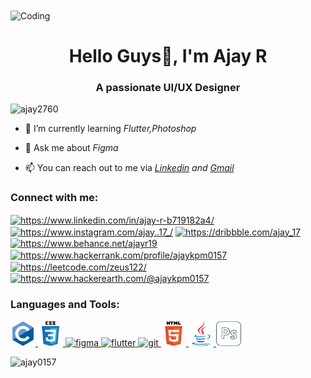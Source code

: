 <img  align="center" alt="Coding" width="950" height="350" src="https://user-images.githubusercontent.com/74038190/225813708-98b745f2-7d22-48cf-9150-083f1b00d6c9.gif">
<h1 align="center">Hello Guys👋, I'm Ajay R</h1>
<h3 align="center">A passionate UI/UX Designer </h3>


<p align="left"> <img src="https://komarev.com/ghpvc/?username=ajay2760&label=Profile%20views&color=0e75b6&style=flat" alt="ajay2760" /> </p>

- 🌱 I’m currently learning *Flutter,Photoshop*

- 💬 Ask me about *Figma*

- 📫 You can reach out to me via  *[Linkedin](https://www.linkedin.com/in/ajay-r-b719182a4/) and <a href="mailto:ajaykpm0157@gmail.com">Gmail</a>*

<h3 align="left">Connect with me:</h3>
<p align="left">
<a href="https://www.linkedin.com/in/ajay-r-b719182a4/" target="blank"><img align="center" src="https://raw.githubusercontent.com/rahuldkjain/github-profile-readme-generator/master/src/images/icons/Social/linked-in-alt.svg" alt="https://www.linkedin.com/in/ajay-r-b719182a4/" height="30" width="40" /></a>
<a href="https://www.instagram.com/ajay..17_/" target="blank"><img align="center" src="https://raw.githubusercontent.com/rahuldkjain/github-profile-readme-generator/master/src/images/icons/Social/instagram.svg" alt="https://www.instagram.com/ajay..17_/" height="30" width="40" /></a>
<a href="https://dribbble.com/https://dribbble.com/ajay_17" target="blank"><img align="center" src="https://raw.githubusercontent.com/rahuldkjain/github-profile-readme-generator/master/src/images/icons/Social/dribbble.svg" alt="https://dribbble.com/ajay_17" height="30" width="40" /></a>
<a href="https://www.behance.net/zeuse-sports" target="blank"><img align="center" src="https://raw.githubusercontent.com/rahuldkjain/github-profile-readme-generator/master/src/images/icons/Social/behance.svg" alt="https://www.behance.net/ajayr19" height="30" width="40" /></a>
<a href="https://www.hackerrank.com/profile/ajaykpm0157" target="blank"><img align="center" src="https://raw.githubusercontent.com/rahuldkjain/github-profile-readme-generator/master/src/images/icons/Social/hackerrank.svg" alt="https://www.hackerrank.com/profile/ajaykpm0157" height="30" width="40" /></a>
<a href="https://www.leetcode.com/https://leetcode.com/zeus122/" target="blank"><img align="center" src="https://raw.githubusercontent.com/rahuldkjain/github-profile-readme-generator/master/src/images/icons/Social/leet-code.svg" alt="https://leetcode.com/zeus122/" height="30" width="40" /></a>
<a href="https://www.hackerearth.com/https://www.hackerearth.com/@ajaykpm0157" target="blank"><img align="center" src="https://raw.githubusercontent.com/rahuldkjain/github-profile-readme-generator/master/src/images/icons/Social/hackerearth.svg" alt="https://www.hackerearth.com/@ajaykpm0157" height="30" width="40" /></a>
</p>

<h3 align="left">Languages and Tools:</h3>
<p align="left"> <a href="https://www.cprogramming.com/" target="_blank" rel="noreferrer"> <img src="https://raw.githubusercontent.com/devicons/devicon/master/icons/c/c-original.svg" alt="c" width="40" height="40"/> </a> <a href="https://www.w3schools.com/css/" target="_blank" rel="noreferrer"> <img src="https://raw.githubusercontent.com/devicons/devicon/master/icons/css3/css3-original-wordmark.svg" alt="css3" width="40" height="40"/> </a> <a href="https://www.figma.com/" target="_blank" rel="noreferrer"> <img src="https://www.vectorlogo.zone/logos/figma/figma-icon.svg" alt="figma" width="40" height="40"/> </a> <a href="https://flutter.dev" target="_blank" rel="noreferrer"> <img src="https://www.vectorlogo.zone/logos/flutterio/flutterio-icon.svg" alt="flutter" width="40" height="40"/> </a> <a href="https://git-scm.com/" target="_blank" rel="noreferrer"> <img src="https://www.vectorlogo.zone/logos/git-scm/git-scm-icon.svg" alt="git" width="40" height="40"/> </a> <a href="https://www.w3.org/html/" target="_blank" rel="noreferrer"> <img src="https://raw.githubusercontent.com/devicons/devicon/master/icons/html5/html5-original-wordmark.svg" alt="html5" width="40" height="40"/> </a> <a href="https://www.java.com" target="_blank" rel="noreferrer"> <img src="https://raw.githubusercontent.com/devicons/devicon/master/icons/java/java-original.svg" alt="java" width="40" height="40"/> </a> <a href="https://www.photoshop.com/en" target="_blank" rel="noreferrer"> <img src="https://raw.githubusercontent.com/devicons/devicon/master/icons/photoshop/photoshop-line.svg" alt="photoshop" width="40" height="40"/> </a> </p>

<p><img align="left" src="https://github-readme-stats.vercel.app/api/top-langs?username=ajay0157&show_icons=true&locale=en&layout=compact" alt="ajay0157" /></p>
